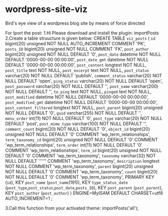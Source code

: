 # wordpress-site-viz
Bird's eye view of a wordpress blog site by means of force directed 

For Iport the post:
1.Hi Please download and install the plugin: importPosts
2.Create a table struucture is given below:
CREATE TABLE `viz_posts` (
  `id` bigint(20) unsigned NOT NULL AUTO_INCREMENT COMMENT 'PK',
  `posts_ID` bigint(20) unsigned NOT NULL COMMENT 'FK',
  `post_author` bigint(20) unsigned NOT NULL DEFAULT '0',
  `post_date` datetime NOT NULL DEFAULT '0000-00-00 00:00:00',
  `post_date_gmt` datetime NOT NULL DEFAULT '0000-00-00 00:00:00',
  `post_content` longtext NOT NULL,
  `post_title` text NOT NULL,
  `post_excerpt` text NOT NULL,
  `post_status` varchar(20) NOT NULL DEFAULT 'publish',
  `comment_status` varchar(20) NOT NULL DEFAULT 'open',
  `ping_status` varchar(20) NOT NULL DEFAULT 'open',
  `post_password` varchar(20) NOT NULL DEFAULT '',
  `post_name` varchar(200) NOT NULL DEFAULT '',
  `to_ping` text NOT NULL,
  `pinged` text NOT NULL,
  `post_modified` datetime NOT NULL DEFAULT '0000-00-00 00:00:00',
  `post_modified_gmt` datetime NOT NULL DEFAULT '0000-00-00 00:00:00',
  `post_content_filtered` longtext NOT NULL,
  `post_parent` bigint(20) unsigned NOT NULL DEFAULT '0',
  `guid` varchar(255) NOT NULL DEFAULT '',
  `menu_order` int(11) NOT NULL DEFAULT '0',
  `post_type` varchar(20) NOT NULL DEFAULT 'post',
  `post_mime_type` varchar(100) NOT NULL DEFAULT '',
  `comment_count` bigint(20) NOT NULL DEFAULT '0',
  `object_id` bigint(20) unsigned NOT NULL DEFAULT '0' COMMENT 'wp_term_relationships',
  `term_taxonomy_id` bigint(20) unsigned NOT NULL DEFAULT '0' COMMENT 'wp_term_relationships',
  `term_order` int(11) NOT NULL DEFAULT '0' COMMENT 'wp_term_relationships',
  `term_id` bigint(20) unsigned NOT NULL DEFAULT '0' COMMENT 'wp_term_taxonomy',
  `taxonomy` varchar(32) NOT NULL DEFAULT '''''' COMMENT 'wp_term_taxonomy',
  `description` longtext NOT NULL COMMENT 'wp_term_taxonomy',
  `parent` bigint(20) unsigned NOT NULL DEFAULT '0' COMMENT 'wp_term_taxonomy',
  `count` bigint(20) NOT NULL DEFAULT '0' COMMENT 'wp_term_taxonomy',
  PRIMARY KEY (`id`),
  KEY `post_name` (`post_name`(191)),
  KEY `type_status_date` (`post_type`,`post_status`,`post_date`,`posts_ID`),
  KEY `post_parent` (`post_parent`),
  KEY `post_author` (`post_author`)
) ENGINE=MyISAM  DEFAULT CHARSET=utf8 AUTO_INCREMENT=1 ;



3.Call this function from your activated theme: importPosts('all');
